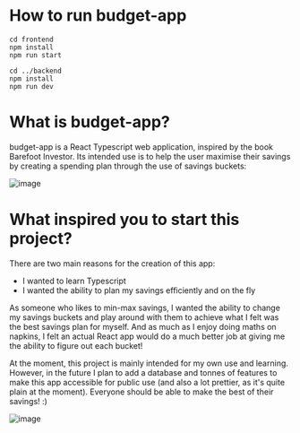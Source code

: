 # How to run budget-app

`cd frontend` <br />
`npm install` <br />
`npm run start` <br />

`cd ../backend` <br />
`npm install` <br />
`npm run dev` <br />

# What is budget-app?

budget-app is a React Typescript web application, inspired by the book Barefoot Investor. Its intended use is to help the user maximise their savings by creating a spending plan through the use of savings buckets:

![image](https://user-images.githubusercontent.com/58579363/159683197-aaec92a8-744d-436b-bed1-5f6e14e0acd1.png)

# What inspired you to start this project?

There are two main reasons for the creation of this app: 
* I wanted to learn Typescript
* I wanted the ability to plan my savings efficiently and on the fly

As someone who likes to min-max savings, I wanted the ability to change my savings buckets and play around with them to achieve what I felt was the best savings plan for myself. And as much as I enjoy doing maths on napkins, I felt an actual React app would do a much better job at giving me the ability to figure out each bucket!

At the moment, this project is mainly intended for my own use and learning. However, in the future I plan to add a database and tonnes of features to make this app accessible for public use (and also a lot prettier, as it's quite plain at the moment). Everyone should be able to make the best of their savings! :)

![image](https://user-images.githubusercontent.com/58579363/159682848-a6a0aea2-bbdd-425b-972d-342f0772e37c.png)
